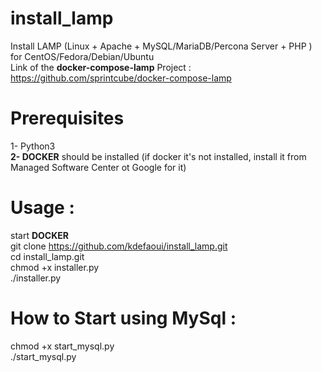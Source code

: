 # install_lamp
Install LAMP (Linux + Apache + MySQL/MariaDB/Percona Server + PHP ) for CentOS/Fedora/Debian/Ubuntu<br />
Link of the <b>docker-compose-lamp</b> Project : https://github.com/sprintcube/docker-compose-lamp
# Prerequisites
1- Python3<br />
<b>2- DOCKER</b> should be installed (if docker it's not installed, install it from Managed Software Center ot Google for it)
# Usage :
start <b>DOCKER</b><br />
git clone https://github.com/kdefaoui/install_lamp.git<br />
cd install_lamp.git<br />
chmod +x installer.py<br />
./installer.py
# How to Start using MySql :
chmod +x start_mysql.py<br />
./start_mysql.py
